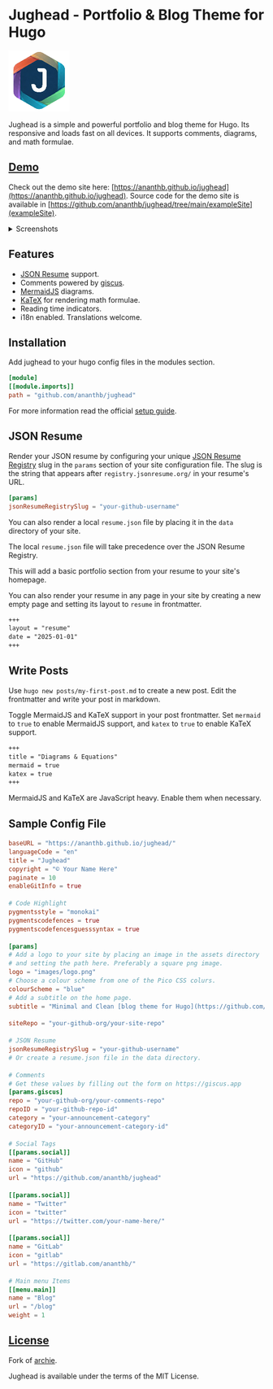 # Jughead - Portfolio & Blog Theme for Hugo

![logo](https://raw.githubusercontent.com/ananthb/jughead/refs/heads/main/images/logo.png)

Jughead is a simple and powerful portfolio and blog theme for Hugo.
Its responsive and loads fast on all devices.
It supports comments, diagrams, and math formulae.

## [Demo](https://ananthb.github.io/jughead)

Check out the demo site here: [https://ananthb.github.io/jughead](https://ananthb.github.io/jughead).
Source code for the demo site is available in [https://github.com/ananthb/jughead/tree/main/exampleSite](exampleSite).

<details>

<summary>Screenshots</summary>

![Home](https://raw.githubusercontent.com/ananthb/jughead/main/images/screenshot.png)
![Home Dark](https://raw.githubusercontent.com/ananthb/jughead/main/images/screenshot-dark.png)
![Resume](https://raw.githubusercontent.com/ananthb/jughead/main/images/screenshot-resume.png)
![Resume Dark](https://raw.githubusercontent.com/ananthb/jughead/main/images/screenshot-resume-dark.png)
![Mobile](https://raw.githubusercontent.com/ananthb/jughead/main/images/screenshot-mobile.png)
![Mobile Dark](https://raw.githubusercontent.com/ananthb/jughead/main/images/screenshot-mobile-dark.png)

</details>

## Features

- [JSON Resume](https://jsonresume.org) support.
- Comments powered by [giscus](https://giscus.app).
- [MermaidJS](https://mermaid.js.org) diagrams.
- [KaTeX](https://katex.org) for rendering math formulae.
- Reading time indicators.
- i18n enabled. Translations welcome.

## Installation

Add jughead to your hugo config files in the modules section.

```toml
[module]
[[module.imports]]
path = "github.com/ananthb/jughead"
```

For more information read the official [setup guide](https://gohugo.io/installation).

## JSON Resume

Render your JSON resume by configuring your unique
[JSON Resume Registry](https://registry.jsonresume.org) slug in the
`params` section of your site configuration file.
The slug is the string that appears after `registry.jsonresume.org/` in your
resume's URL.

```toml
[params]
jsonResumeRegistrySlug = "your-github-username"
```

You can also render a local `resume.json` file by placing it in the
`data` directory of your site.

The local `resume.json` file will take precedence over the JSON Resume Registry.

This will add a basic portfolio section from your resume to your site's
homepage.

You can also render your resume in any page in your site
by creating a new empty page and setting its layout to `resume` in frontmatter.

```markdown
+++
layout = "resume"
date = "2025-01-01"
+++
```

## Write Posts

Use `hugo new posts/my-first-post.md` to create a new post.
Edit the frontmatter and write your post in markdown.

Toggle MermaidJS and KaTeX support in your post frontmatter.
Set `mermaid` to `true` to enable MermaidJS support,
and `katex` to `true` to enable KaTeX support.

```markdown
+++
title = "Diagrams & Equations"
mermaid = true
katex = true
+++
```

MermaidJS and KaTeX are JavaScript heavy.
Enable them when necessary.

## Sample Config File

```toml
baseURL = "https://ananthb.github.io/jughead/"
languageCode = "en"
title = "Jughead"
copyright = "© Your Name Here"
paginate = 10
enableGitInfo = true

# Code Highlight
pygmentsstyle = "monokai"
pygmentscodefences = true
pygmentscodefencesguesssyntax = true

[params]
# Add a logo to your site by placing an image in the assets directory
# and setting the path here. Preferably a square png image.
logo = "images/logo.png"
# Choose a colour scheme from one of the Pico CSS colurs.
colourScheme = "blue"
# Add a subtitle on the home page.
subtitle = "Minimal and Clean [blog theme for Hugo](https://github.com/ananthb/jughead)"

siteRepo = "your-github-org/your-site-repo"

# JSON Resume
jsonResumeRegistrySlug = "your-github-username"
# Or create a resume.json file in the data directory.

# Comments
# Get these values by filling out the form on https://giscus.app
[params.giscus]
repo = "your-github-org/your-comments-repo"
repoID = "your-github-repo-id"
category = "your-announcement-category"
categoryID = "your-announcement-category-id"

# Social Tags
[[params.social]]
name = "GitHub"
icon = "github"
url = "https://github.com/ananthb/jughead"

[[params.social]]
name = "Twitter"
icon = "twitter"
url = "https://twitter.com/your-name-here/"

[[params.social]]
name = "GitLab"
icon = "gitlab"
url = "https://gitlab.com/ananthb/"

# Main menu Items
[[menu.main]]
name = "Blog"
url = "/blog"
weight = 1
```

## [License](LICENSE)

Fork of [archie](https://github.com/athul/archie).

Jughead is available under the terms of the MIT License.
